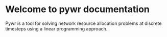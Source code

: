 # Welcome to pywr documentation

Pywr is a tool for solving network resource allocation problems at discrete timesteps using a linear programming 
approach. 